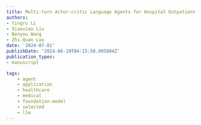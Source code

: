 ```yaml
---
title: Multi-turn Actor-critic Language Agents for Hospital Outpatient Referral
authors:
- Yingru Li
- Xiaoxiao Liu
- Benyou Wang
- Zhi-Quan Luo
date: '2024-07-01'
publishDate: '2024-06-19T04:15:50.995804Z'
publication_types:
- manuscript

tags:
    - agent
    - application
    - healthcare
    - medical
    - foundation-model
    - selected
    - llm
---
```

